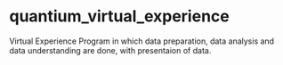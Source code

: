 # quantium_virtual_experience
Virtual Experience Program in which data preparation, data analysis and data understanding are done, with presentaion of data.
